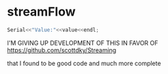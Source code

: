 # streamFlow

```c++
Serial<<"Value:"<<value<<endl;
```

I'M GIVING UP DEVELOPMENT OF THIS IN FAVOR OF https://github.com/scottdky/Streaming

that I found to be good code and much more complete


